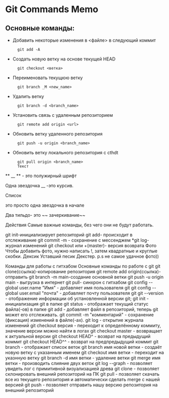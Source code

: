 # Git Commands Memo

## Основные команды:

* Добавить некоторые изменения в <файле> в следующий коммит

        git add -A


* Создать новую ветку на основе текущей HEAD

        git checkout <ветка>

* Переименовать текущюю ветку

        git branch _M <new_name>


* Удалить ветку

        git branch -d <branch_name>

* Установить связь с удаленным репозиторием

        git remote add origin <url>

* Обновить ветку удаленного репозитория

        git push -u origin <branch_name>

* Обновить ветку локального репозитория c cthdt

        git pull origin <branch_name>
        Текст
** __ ** - это полужирный шрифт

Одна звездочка __ -это курсив.

Список

это просто одна звездочка в начале

Два тильдо- это ~~ зачеркивание~~

Действия
Самые важные команды, без чего они не будут работать.

git init-инициализирует репозиторий
git add- происходит в отслеживание
git commit -m - сохранение с мессенджем *git log- журнал изменений
git checkout или +(master)- версия возврата
Фото
Чтобы добавить фото, нужно написать !, затем квадратные и круглые скобки. Дексик Уставший песик Декстер. p.s не самое удачное фото))

Команды для работы с гитхабом
Основные команды по работе с git
git clone(ссылка)-копирование репозитория
git remote add origin(ссылка)-отправить
git branch -m main-создание основной ветки
git push -u origin main - выгрузка в интернет
git pull- синхрон с гитхабом
git config --global user.name "Имя" - добавляет имя пользователя git
git config --global user.email "почта" - добавляет почту пользователя git
git --version - отображение информации об установленной версии git;
git init - инициализация git в папке
git status - отображает текущий статус файла(-ов) в папке
git add - добавляет файл в репозиторий, теперь git может его отслеживать.
git commit -m "комментарий" - сохранение (фиксация) изменений в файле(-ах).
git log - открытие журнала изменений
git checkout версия - переходит к определённому коммиту, значение версии можно найти в логах
git checkout master - возвращает к актуальной версии
git checkout HEAD^ - возврат на предыдущий коммит
git checkout HEAD^^ - возврат на предпредыдущий коммит
git branch - отображает список веток
git branch имя новой ветки - создаёт новую ветку с указанным именем
git checkout имя ветки - переходит на указнную ветку
git branch -d имя ветки - удаление ветки
git merge имя ветки - производить слияние двух веток
git log --graph - позволяет увидеть лог с примитивной визуализацией древа
git clone - позволяет склонировать внешний репозиторий на ПК
git pull - позволяет скачать все из текущего репозитория и автоматически сделать merge с нашей версией
git push - позволяет отправить нашу версию репозитория на внешний репозиторий
